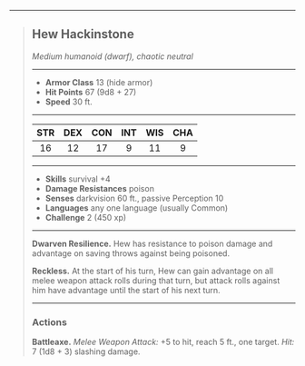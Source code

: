 ***
> ## Hew Hackinstone
> *Medium humanoid (dwarf), chaotic neutral*
> 
> ***
> 
> - **Armor Class** 13 (hide armor)
> - **Hit Points** 67 (9d8 + 27)
> - **Speed** 30 ft.
> 
> ***
> 
> |STR|DEX|CON|INT|WIS|CHA|
> |:---:|:---:|:---:|:---:|:---:|:---:|
> |16|12|17|9|11|9|
> 
> ***
> 
> - **Skills** survival +4
> - **Damage Resistances** poison
> - **Senses** darkvision 60 ft., passive Perception 10
> - **Languages** any one language (usually Common)
> - **Challenge** 2 (450 xp)
> 
> ***
> 
> **Dwarven Resilience.** Hew has resistance to poison damage and advantage on saving throws against being poisoned.
> 
> **Reckless.** At the start of his turn, Hew can gain advantage on all melee weapon attack rolls during that turn, but attack rolls against him have advantage until the start of his next turn.
> 
> ***
> 
> ### Actions
> **Battleaxe.** *Melee Weapon Attack:* +5 to hit, reach 5 ft., one target. *Hit:* 7 (1d8 + 3) slashing damage.
